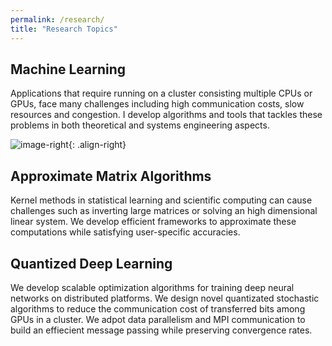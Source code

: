 ```yaml
---
permalink: /research/
title: "Research Topics"
---
```

## Machine Learning

Applications that require running on a cluster consisting multiple CPUs or GPUs, face many challenges including high communication costs, slow resources and congestion. I develop algorithms and tools that tackles these problems in both theoretical and systems engineering aspects.

![image-right]({{site.url}}{{site.baseurl}}/assets/images/ML.jpg){: .align-right}

## Approximate Matrix Algorithms

Kernel methods in statistical learning and scientific computing can cause challenges such as inverting large matrices or solving an high dimensional linear system. We develop efficient frameworks to approximate these computations while satisfying user-specific accuracies.
  
## Quantized Deep Learning

We develop scalable optimization algorithms for training deep neural networks on distributed platforms. We design novel quantizated stochastic algorithms to reduce the communication cost of transferred bits among GPUs in a cluster. We adpot data parallelism and MPI communication to build an effiecient message passing while preserving convergence rates.
    







